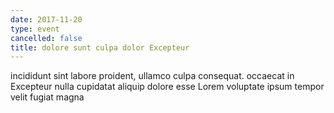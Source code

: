 ```yaml
---
date: 2017-11-20
type: event
cancelled: false
title: dolore sunt culpa dolor Excepteur
---
```

incididunt sint labore proident, ullamco culpa consequat. occaecat in Excepteur nulla cupidatat aliquip dolore esse Lorem voluptate ipsum tempor velit fugiat magna